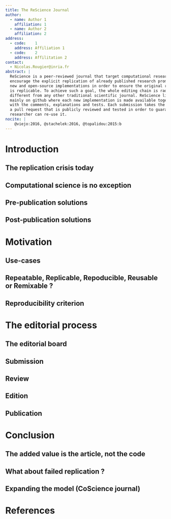 ```yaml
---
title: The ReScience Journal
author:
  - name: Author 1
    affiliation: 1
  - name: Author 2
    affiliation: 2
address:
  - code:    1
    address: Affiliation 1
  - code:    2
    address: Affilitation 2
contact:
  - Nicolas.Rougier@inria.fr
abstract: |
  ReScience is a peer-reviewed journal that target computational research and
  encourage the explicit replication of already published research promoting
  new and open-source implementations in order to ensure the original research
  is replicable. To achieve such a goal, the whole editing chain is radically
  different from any other traditional scientific journal. ReScience lives
  mainly on github where each new implementation is made available together
  with the comments, explanations and tests. Each submission takes the form of
  a pull request that is publicly reviewed and tested in order to guarantee any
  researcher can re-use it.
nocite: |
    @viejo:2016, @stachelek:2016, @topalidou:2015:b
---
```


# Introduction
## The replication crisis today
## Computational science is no exception
## Pre-publication solutions
## Post-publication solutions

# Motivation
## Use-cases
## Repeatable, Replicable, Repoducible,  Reusable or Remixable ?
## Reproducibility criterion


# The editorial process
## The editorial board
## Submission
## Review
## Edition
## Publication

# Conclusion
## The added value is the article, not the code
## What about failed replication ?
## Expanding the model (CoScience journal)

# References

